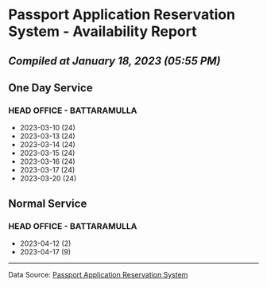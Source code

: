 # Passport Application Reservation System - Availability Report
*Compiled at January 18, 2023 (05:55 PM)*
---
## One Day Service
### HEAD OFFICE - BATTARAMULLA
* 2023-03-10 (24)
* 2023-03-13 (24)
* 2023-03-14 (24)
* 2023-03-15 (24)
* 2023-03-16 (24)
* 2023-03-17 (24)
* 2023-03-20 (24)
## Normal Service
### HEAD OFFICE - BATTARAMULLA
* 2023-04-12 (2)
* 2023-04-17 (9)
---
Data Source: [Passport Application Reservation System](https://eservices.immigration.gov.lk:8443/appointment/pages/reservationApplication.xhtml)